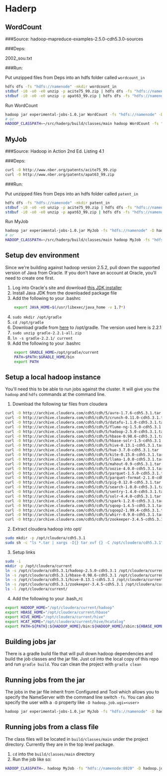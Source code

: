 # Haderp

## WordCount
###Source:
hadoop-mapreduce-examples-2.5.0-cdh5.3.0-sources

###Deps:

2002_sou.txt

###Run:

Put unzipped files from Deps into an hdfs folder called `wordcount_in`
```bash
hdfs dfs -fs "hdfs://namenode" -mkdir wordcount_in
stdbuf -i0 -o0 -e0 unzip -p acite75_99.zip | hdfs dfs -fs "hdfs://namenode" -put - wordcount_in/acite75_99.txt
stdbuf -i0 -o0 -e0 unzip -p apat63_99.zip | hdfs dfs -fs "hdfs://namenode" -put - wordcount_in/apat63_99.txt
```

Run WordCount
```bash
hadoop jar experimental-jobs-1.0.jar WordCount -fs "hdfs://namenode" -D hadoop.job.ugi=peteyoung wordcount_in wordcount_out
# or
HADOOP_CLASSPATH=~/src/haderp/build/classes/main hadoop WordCount -fs "hdfs://namenode" -D hadoop.job.ugi=peteyoung wordcount_in wordcount_out
```

## MyJob
###Source:
Hadoop in Action 2nd Ed. Listing 4.1

###Deps:

```bash
curl -O http://www.nber.org/patents/acite75_99.zip
curl -O http://www.nber.org/patents/apat63_99.zip
```

###Run:

Put unzipped files from Deps into an hdfs folder called `patent_in`
```bash
hdfs dfs -fs "hdfs://namenode" -mkdir patent_in
stdbuf -i0 -o0 -e0 unzip -p acite75_99.zip | hdfs dfs -fs "hdfs://namenode" -put - patent_in/acite75_99.txt
stdbuf -i0 -o0 -e0 unzip -p apat63_99.zip | hdfs dfs -fs "hdfs://namenode" -put - patent_in/apat63_99.txt
```

Run MyJob
```bash
hadoop jar experimental-jobs-1.0.jar MyJob -fs "hdfs://namenode" -D hadoop.job.ugi=peteyoung patent_in patent_out
# or
HADOOP_CLASSPATH=~/src/haderp/build/classes/main hadoop MyJob -fs "hdfs://namenode" -D hadoop.job.ugi=peteyoung patent_in patent_out
```

## Setup dev environment
Since we're building against hadoop version 2.5.2, pull down the supported version of Java from Oracle. If you don't have an account at Oracle, you'll need to create one first.

1. Log into Oracle's site and download [this JDK installer](http://www.oracle.com/technetwork/java/javase/downloads/java-archive-downloads-javase7-521261.html#jdk-7u72-oth-JPR)
2. Install Java JDK from the downloaded package file
3. Add the following to your .bashrc
```bash
    export JAVA_HOME=$(/usr/libexec/java_home -v 1.7*)
```
4. ```sudo mkdir /opt/gradle```
5. ```cd /opt/gradle```
6. Download gradle from [here](http://gradle.org/downloads) to /opt/gradle. The version used here is 2.2.1
7. ```sudo unzip gradle-2.2.1-all.zip```
8. ```ln -s gradle-2.2.1/ current```
9. Add the following to your .bashrc
```bash
    export GRADLE_HOME=/opt/gradle/current
    PATH=$PATH:$GRADLE_HOME/bin  
    export PATH  
```

## Setup a local hadoop instance
You'll need this to be able to run jobs against the cluster. It will give you the `hadoop` and `hdfs` commands at the command line.

1. Download the following tar files from cloudera
```bash
curl -O http://archive.cloudera.com/cdh5/cdh/5/avro-1.7.6-cdh5.3.1.tar
curl -O http://archive.cloudera.com/cdh5/cdh/5/crunch-0.11.0-cdh5.3.1.tar
curl -O http://archive.cloudera.com/cdh5/cdh/5/datafu-1.1.0-cdh5.3.1.tar
curl -O http://archive.cloudera.com/cdh5/cdh/5/flume-ng-1.5.0-cdh5.3.1.tar
curl -O http://archive.cloudera.com/cdh5/cdh/5/hadoop-2.5.0-cdh5.3.1.tar
curl -O http://archive.cloudera.com/cdh5/cdh/5/hbase-0.98.6-cdh5.3.1.tar
curl -O http://archive.cloudera.com/cdh5/cdh/5/hbase-solr-1.5-cdh5.3.1.tar
curl -O http://archive.cloudera.com/cdh5/cdh/5/hive-0.13.1-cdh5.3.1.tar
curl -O http://archive.cloudera.com/cdh5/cdh/5/hue-3.7.0-cdh5.3.1.tar
curl -O http://archive.cloudera.com/cdh5/cdh/5/kite-0.15.0-cdh5.3.1.tar
curl -O http://archive.cloudera.com/cdh5/cdh/5/llama-1.0.0-cdh5.3.1.tar
curl -O http://archive.cloudera.com/cdh5/cdh/5/mahout-0.9-cdh5.3.1.tar
curl -O http://archive.cloudera.com/cdh5/cdh/5/oozie-4.0.0-cdh5.3.1.tar
curl -O http://archive.cloudera.com/cdh5/cdh/5/parquet-1.5.0-cdh5.3.1.tar
curl -O http://archive.cloudera.com/cdh5/cdh/5/parquet-format-2.1.0-cdh5.3.1.tar
curl -O http://archive.cloudera.com/cdh5/cdh/5/pig-0.12.0-cdh5.3.1.tar
curl -O http://archive.cloudera.com/cdh5/cdh/5/search-1.0.0-cdh5.3.1.tar
curl -O http://archive.cloudera.com/cdh5/cdh/5/sentry-1.4.0-cdh5.3.1.tar
curl -O http://archive.cloudera.com/cdh5/cdh/5/solr-4.4.0-cdh5.3.1.tar
curl -O http://archive.cloudera.com/cdh5/cdh/5/spark-1.2.0-cdh5.3.1.tar
curl -O http://archive.cloudera.com/cdh5/cdh/5/sqoop-1.4.5-cdh5.3.1.tar
curl -O http://archive.cloudera.com/cdh5/cdh/5/sqoop2-1.99.4-cdh5.3.1.tar
curl -O http://archive.cloudera.com/cdh5/cdh/5/whirr-0.9.0-cdh5.3.1.tar
curl -O http://archive.cloudera.com/cdh5/cdh/5/zookeeper-3.4.5-cdh5.3.1.tar
```
2. Extract cloudera hadoop into opt/
```bash
sudo mkdir -p /opt/cloudera/cdh5.3.1
sudo sh -c "ls *.tar | xargs -I{} tar xvf {} -C /opt/cloudera/cdh5.3.1"
```
3. Setup links
```bash
sudo -i
mkdir -p /opt/cloudera/current
ln -s /opt/cloudera/cdh5.3.1/hadoop-2.5.0-cdh5.3.1 /opt/cloudera/current/hadoop
ln -s /opt/cloudera/cdh5.3.1/hbase-0.98.6-cdh5.3.1 /opt/cloudera/current/hbase
ln -s /opt/cloudera/cdh5.3.1/hive-0.13.1-cdh5.3.1 /opt/cloudera/current/hive
ln -s /opt/cloudera/cdh5.3.1/zookeeper-3.4.5-cdh5.3.1 /opt/cloudera/current/zookeeper
ls -l /opt/cloudera/current/
```
4. Add the following to your .bash_rc
```bash
export HADOOP_HOME="/opt/cloudera/current/hadoop"
export HBASE_HOME="/opt/cloudera/current/hbase"
export HIVE_HOME="/opt/cloudera/current/hive"
export HCAT_HOME="/opt/cloudera/current/hive/hcatalog"
export PATH=${PATH}:${HADOOP_HOME}/bin:${HADOOP_HOME}/sbin:${HBASE_HOME}/bin:${HIVE_HOME}/bin:${HCAT_HOME}/bin
```

## Building jobs jar
There is a gradle build file that will pull down hadoop dependencies and build the job classes and the jar file. Just cd into the local copy of this repo and run `gradle build`. You can clean the project with `gradle clean`

## Running jobs from the jar
The jobs in the jar file inherit from Configured and Tool which allows you to specify the NameServer with the command line switch `-fs`. You can also specify the user with a `-D` property like `-D hadoop.job.ugi=<user>`
```bash
hadoop jar experimental-jobs-1.0.jar MyJob -fs "hdfs://namenode" -D hadoop.job.ugi=peteyoung inputDir outputDir
```

## Running jobs from a class file
The class files will be located in `build/classes/main` under the project directory. Currently they are in the top level package.

1. `cd` into the `build/classes/main` directory
2. Run the job like so:
```bash
HADOOP_CLASSPATH=. hadoop MyJob -fs "hdfs://namenode:8020" -D hadoop.job.ugi=peteyoung inputDir outputDir
```

